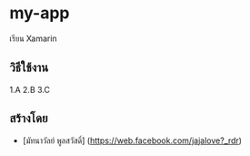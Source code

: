 # my-app
เรียน Xamarin

## วิธีใช้งาน

1.A
2.B
3.C

## สร้างโดย

* [มัทนาวัลย์ พูลสวัสดิ์] (https://web.facebook.com/jajalove?_rdr)
